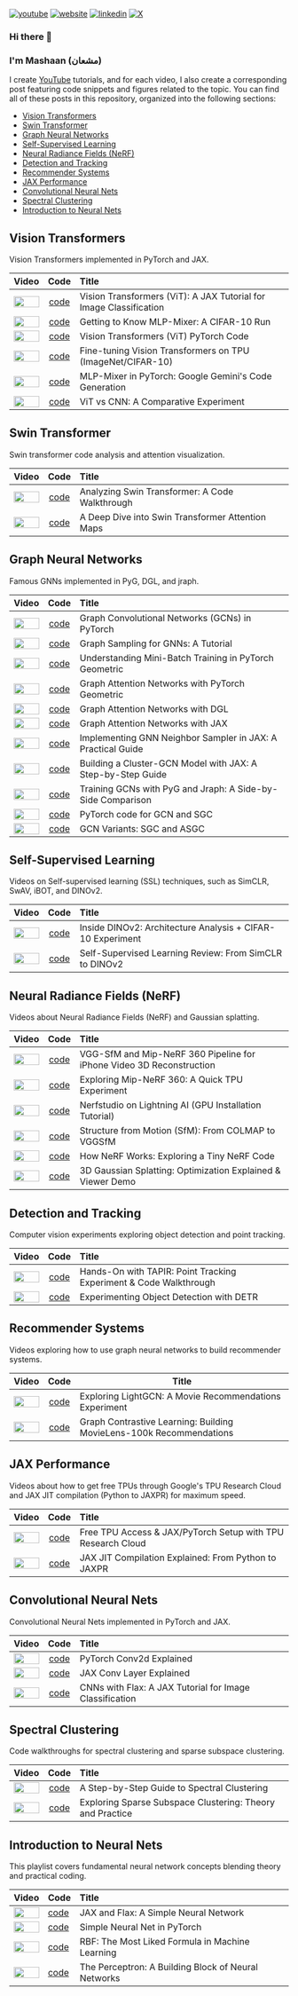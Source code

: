 [![youtube](https://img.shields.io/badge/YouTube-FF0000?style=for-the-badge&logo=youtube&logoColor=white)](https://youtube.com/@mashaan14)
[![website](https://img.shields.io/badge/website-000000?style=for-the-badge&logo=About.me&logoColor=white)](https://mashaan14.github.io/mashaan/)
[![linkedin](https://img.shields.io/badge/LinkedIn-0077B5?style=for-the-badge&logo=linkedin&logoColor=white)](https://linkedin.com/in/mashaan)
[![X](https://img.shields.io/badge/X-%23000000.svg?style=for-the-badge&logo=X&logoColor=white)](https://x.com/mashaan_14)

### Hi there 👋
### I'm Mashaan (مشعان)

I create [YouTube](https://youtube.com/@mashaan14) tutorials, and for each video, I also create a corresponding post featuring code snippets and figures related to the topic. You can find all of these posts in this repository, organized into the following sections:

* [Vision Transformers](#vision-transformers)
* [Swin Transformer](#swin-transformer)
* [Graph Neural Networks](#graph-neural-networks)
* [Self-Supervised Learning](#self-supervised-learning)
* [Neural Radiance Fields (NeRF)](#neural-radiance-fields-nerf)
* [Detection and Tracking](#detection-and-tracking)
* [Recommender Systems](#recommender-systems)
* [JAX Performance](#jax-performance)
* [Convolutional Neural Nets](#convolutional-neural-nets)
* [Spectral Clustering](#spectral-clustering)
* [Introduction to Neural Nets](#introduction-to-neural-nets)

## Vision Transformers
Vision Transformers implemented in PyTorch and JAX.

| Video | Code | Title |
|:---:|:---:|:---|
| [<img src="imgs/2024_03_28_jax_ViT.avif" style="width: 100%; object-fit: contain;" />](https://youtu.be/LDwA31hARrA) | [code](https://mashaan14.github.io/YouTube-channel/vision_transformers/2024_03_28_jax_ViT) | Vision Transformers (ViT): A JAX Tutorial for Image Classification |
| [<img src="imgs/2025_03_17_MLP_mixer.avif" style="width: 100%; object-fit: contain;" />](https://youtu.be/90Zqonk6UqI) | [code](https://mashaan14.github.io/YouTube-channel/vision_transformers/2025_03_17_MlpMixer) | Getting to Know MLP-Mixer: A CIFAR-10 Run |
| [<img src="imgs/2023-11-29-VisionTransformer-MNIST.avif" style="width: 100%; object-fit: contain;" />](https://youtu.be/y1ZmMcMYjkY) | [code](https://mashaan14.github.io/YouTube-channel/vision_transformers/2023_11_29_VisionTransformer_MNIST) | Vision Transformers (ViT) PyTorch Code |
| [<img src="imgs/2025_02_17_vit_finetune.avif" style="width: 100%; object-fit: contain;" />](https://youtu.be/RjG6_FP_DgU) | [code](https://mashaan14.github.io/YouTube-channel/vision_transformers/2025_02_17_vit_finetune) | Fine-tuning Vision Transformers on TPU (ImageNet/CIFAR-10) |
| [<img src="imgs/2025_03_25_MLP_mixer_pytorch.avif" style="width: 100%; object-fit: contain;" />](https://youtu.be/AvORgJ2wVhU) | [code](https://mashaan14.github.io/YouTube-channel/vision_transformers/2025_03_24_MlpMixer_pytorch) | MLP-Mixer in PyTorch: Google Gemini's Code Generation |
| [<img src="imgs/2024_01_08_CNN_and_ViT.avif" style="width: 100%; object-fit: contain;" />](https://youtu.be/uggBVJebdcY) | [code](https://mashaan14.github.io/YouTube-channel/vision_transformers/2024_01_08_CNN_and_ViT) | ViT vs CNN: A Comparative Experiment |


## Swin Transformer
Swin transformer code analysis and attention visualization.

| Video | Code | Title |
|:---:|:---:|:---|
| [<img src="imgs/2024_08_19_Swin_Transformer.avif" style="width: 100%; object-fit: contain;" />](https://youtu.be/LspWysWparE) | [code](https://mashaan14.github.io/YouTube-channel/swin_transformer/2024_08_19_swin_transformer_annotated) | Analyzing Swin Transformer: A Code Walkthrough |
| [<img src="imgs/2024_09_16_Swin_Transformer_Attention.avif" style="width: 100%; object-fit: contain;" />](https://youtu.be/mtCTIGgzfbc) | [code](https://mashaan14.github.io/YouTube-channel/swin_transformer/2024_09_16_swin_transformer_attention) | A Deep Dive into Swin Transformer Attention Maps |

## Graph Neural Networks
Famous GNNs implemented in PyG, DGL, and jraph.
  
| Video | Code | Title |
|:---:|:---:|:---|
| [<img src="imgs/2023_12_04_GCN_introduction.avif" style="width: 100%; object-fit: contain;" />](https://youtu.be/G6c6zk0RhRM) | [code](https://mashaan14.github.io/YouTube-channel/graph_neural_networks/2023_12_04_GCN_introduction) | Graph Convolutional Networks (GCNs) in PyTorch |
| [<img src="imgs/2024_05_27_GNN_sampling.avif" style="width: 100%; object-fit: contain;" />](https://youtu.be/y0poBC8xN1k) | [code](https://mashaan14.github.io/YouTube-channel/graph_neural_networks/2024_05_27_GNN_sampling) | Graph Sampling for GNNs: A Tutorial |
| [<img src="imgs/2024_04_29_GNN_mini_batch.avif" style="width: 100%; object-fit: contain;" />](https://youtu.be/ZfCtFLS_os0) | [code](https://mashaan14.github.io/YouTube-channel/graph_neural_networks/2024_04_29_GNN_mini_batch) | Understanding Mini-Batch Training in PyTorch Geometric |
| [<img src="imgs/2024_02_05_GAT.avif" style="width: 100%; object-fit: contain;" />](https://youtu.be/AWkPjrZshug) | [code](https://mashaan14.github.io/YouTube-channel/graph_neural_networks/2024_02_05_GAT) | Graph Attention Networks with PyTorch Geometric |
| [<img src="imgs/2024_05_13_DGL_GAT.avif" style="width: 100%; object-fit: contain;" />](https://youtu.be/-V-T7koEWig) | [code](https://mashaan14.github.io/YouTube-channel/graph_neural_networks/2024_05_13_DGL_GAT) | Graph Attention Networks with DGL |
| [<img src="imgs/2024_03_18_jraph_GAT.avif" style="width: 100%; object-fit: contain;" />](https://youtu.be/O1zGWMEgW7A) | [code](https://mashaan14.github.io/YouTube-channel/graph_neural_networks/2024_03_18_jraph_GAT) | Graph Attention Networks with JAX |
| [<img src="imgs/2024_06_24_neighbor_sampler.avif" style="width: 100%; object-fit: contain;" />](https://youtu.be/YQwUlmUkJuI) | [code](https://mashaan14.github.io/YouTube-channel/graph_neural_networks/2024_06_24_neighbor_sampler) | Implementing GNN Neighbor Sampler in JAX: A Practical Guide |
| [<img src="imgs/2024_07_15_Cluster_GCN_sampler.avif" style="width: 100%; object-fit: contain;" />](https://youtu.be/8mknbxIIf94) | [code](https://mashaan14.github.io/YouTube-channel/graph_neural_networks/2024_07_15_ClusterGCN_jax) | Building a Cluster-GCN Model with JAX: A Step-by-Step Guide |
| [<img src="imgs/2024_02_20_jraph.avif" style="width: 100%; object-fit: contain;" />](https://youtu.be/W-JDqd5AFio) | [code](https://mashaan14.github.io/YouTube-channel/graph_neural_networks/2024_03_21_jraph_GCN) | Training GCNs with PyG and Jraph: A Side-by-Side Comparison |
| [<img src="imgs/2023_12_13_GCN_and_SGC.avif" style="width: 100%; object-fit: contain;" />](https://youtu.be/PQT2QblNegY) | [code](https://mashaan14.github.io/YouTube-channel/graph_neural_networks/2023_12_13_GCN_and_SGC) | PyTorch code for GCN and SGC |
| [<img src="imgs/2024_01_31_SGC_and_ASGC.avif" style="width: 100%; object-fit: contain;" />](https://youtu.be/ZNMV5i84fmM) | [code](https://mashaan14.github.io/YouTube-channel/graph_neural_networks/2024_01_31_SGC_and_ASGC) | GCN Variants: SGC and ASGC |


## Self-Supervised Learning
Videos on Self-supervised learning (SSL) techniques, such as SimCLR, SwAV, iBOT, and DINOv2.

| Video | Code | Title |
| :---: | :---: | :--- |
| [<img src="imgs/2025_05_12_DINOv2.avif" style="width: 100%; object-fit: contain;" />](https://youtu.be/j2_42Yx_1_w) | [code](https://mashaan14.github.io/YouTube-channel/self_supervised_learning/2025_05_12_DINOv2) | Inside DINOv2: Architecture Analysis + CIFAR-10 Experiment |
| [<img src="imgs/2025_05_19_SSL.avif" style="width: 100%; object-fit: contain;" />](https://youtu.be/7NE0NH-PfkA) | [code](https://mashaan14.github.io/YouTube-channel/self_supervised_learning/2025_05_19_SSL) | Self-Supervised Learning Review: From SimCLR to DINOv2 |

## Neural Radiance Fields (NeRF)
Videos about Neural Radiance Fields (NeRF) and Gaussian splatting.

| Video | Code | Title |
| :---: | :---: | :--- |
| [<img src="imgs/2025_02_03_your_own_NeRF.avif" style="width: 100%; object-fit: contain;" />](https://youtu.be/6RNE155c7iA) | [code](https://mashaan14.github.io/YouTube-channel/nerf/2025_02_03_your_own_nerf) | VGG-SfM and Mip-NeRF 360 Pipeline for iPhone Video 3D Reconstruction |
| [<img src="imgs/2025_01_25_MipNerf360.avif" style="width: 100%; object-fit: contain;" />](https://youtu.be/5aQpIiNohDA) | [code](https://mashaan14.github.io/YouTube-channel/nerf/2025_01_20_Replicate_Mip_NeRF_360) | Exploring Mip-NeRF 360: A Quick TPU Experiment |
| [<img src="imgs/2025_01_13_LightningAI_NerfStudio.avif" style="width: 100%; object-fit: contain;" />](https://youtu.be/cgTYkjKL1b0) | [code](https://mashaan14.github.io/YouTube-channel/nerf/2025_01_14_nerfstudio_lightning_ai) | Nerfstudio on Lightning AI (GPU Installation Tutorial) |
| [<img src="imgs/2025_01_20_SfM.avif" style="width: 100%; object-fit: contain;" />](https://youtu.be/diBxFGgqAT0) | [code](https://mashaan14.github.io/YouTube-channel/nerf/2025_01_25_sfm) | Structure from Motion (SfM): From COLMAP to VGGSfM |
| [<img src="imgs/2024_11_25_NeRF.avif" style="width: 100%; object-fit: contain;" />](https://youtu.be/kszswpg7sjs) | [code](https://mashaan14.github.io/YouTube-channel/nerf/2024_11_25_nerf_notes) | How NeRF Works: Exploring a Tiny NeRF Code |
| [<img src="imgs/2024_10_14_3DGS.avif" style="width: 100%; object-fit: contain;" />](https://youtu.be/hGToeFGX-2M) | [code](https://mashaan14.github.io/YouTube-channel/nerf/2024_10_14_3DGS) | 3D Gaussian Splatting: Optimization Explained & Viewer Demo |

## Detection and Tracking
Computer vision experiments exploring object detection and point tracking.

| Video | Code | Title |
| :---: | :---: | :--- |
| [<img src="imgs/2025_03_03_TAPIR.avif" style="width: 100%; object-fit: contain;" />](https://youtu.be/U7jH_BiwVOU) | [code](https://mashaan14.github.io/YouTube-channel/detection_and_tracking/2025_03_03_TAPIR) | Hands-On with TAPIR: Point Tracking Experiment & Code Walkthrough |
| [<img src="imgs/2024_01_22_DETR.avif" style="width: 100%; object-fit: contain;" />](https://youtu.be/Z3fXiV4Cmz4) | [code](https://mashaan14.github.io/YouTube-channel/detection_and_tracking/2024_01_22_DETR_demo) | Experimenting Object Detection with DETR |

## Recommender Systems
Videos exploring how to use graph neural networks to build recommender systems.

| Video | Code | Title |
|:---:|:---:|---|
| [<img src="imgs/2025_04_07_LightGCN.avif" style="width: 100%; object-fit: contain;" />](https://youtu.be/hVdlUyD9fic) | [code](https://mashaan14.github.io/YouTube-channel/recommender_systems/2025_04_07_LightGCN_MovieLens) | Exploring LightGCN: A Movie Recommendations Experiment |
| [<img src="imgs/2025_04_21_SimGCL.avif" style="width: 100%; object-fit: contain;" />](https://youtu.be/ENVArKM2A3I) | [code](https://mashaan14.github.io/YouTube-channel/recommender_systems/2025_04_21_SimGCL_MovieLens) | Graph Contrastive Learning: Building MovieLens-100k Recommendations |

## JAX Performance
Videos about how to get free TPUs through Google's TPU Research Cloud and JAX JIT compilation (Python to JAXPR) for maximum speed.

| Video | Code | Title |
| :---: | :---: | :--- |
| [<img src="imgs/2024_11_11_tpu_test.avif" style="width: 100%; object-fit: contain;" />](https://youtu.be/PwYHoiB4Fag) | [code](https://mashaan14.github.io/YouTube-channel/jax_performance/2024_11_11_tpu_test) | Free TPU Access & JAX/PyTorch Setup with TPU Research Cloud |
| [<img src="imgs/2024_04_14_jax_speed_test.avif" style="width: 100%; object-fit: contain;" />](https://youtu.be/1SQFVYVSuyE) | [code](https://mashaan14.github.io/YouTube-channel/jax_performance/2024_04_14_jax_speed_test) | JAX JIT Compilation Explained: From Python to JAXPR |

## Convolutional Neural Nets
Convolutional Neural Nets implemented in PyTorch and JAX.

| Video | Code | Title |
| :---: | :---: | :--- |
| [<img src="imgs/2024_01_29_Conv2d.avif" style="width: 100%; object-fit: contain;" />](https://youtu.be/j19Wdlu7Rtg) | [code](https://mashaan14.github.io/YouTube-channel/convolutional_neural_nets/2024_01_29_Conv2d) | PyTorch Conv2d Explained |
| [<img src="imgs/2024_03_07_jax_conv.avif" style="width: 100%; object-fit: contain;" />](https://youtu.be/rn-RsD7IpIg) | [code](https://mashaan14.github.io/YouTube-channel/convolutional_neural_nets/2024_03_07_jax_conv) | JAX Conv Layer Explained |
| [<img src="imgs/2024_04_02_jax_CNN.avif" style="width: 100%; object-fit: contain;" />](https://youtu.be/Q0vvh95wes8) | [code](https://mashaan14.github.io/YouTube-channel/convolutional_neural_nets/2024_04_02_jax_CNN) | CNNs with Flax: A JAX Tutorial for Image Classification |

## Spectral Clustering
Code walkthroughs for spectral clustering and sparse subspace clustering.

| Video | Code | Title |
| :---: | :---: | :--- |
| [<img src="imgs/2024_01_15_spectral_clustering.avif" style="width: 100%; object-fit: contain;" />](https://youtu.be/k7M1TMYac-Y) | [code](https://mashaan14.github.io/YouTube-channel/spectral_clustering/2024_01_15_spectral_clustering) | A Step-by-Step Guide to Spectral Clustering |
| [<img src="imgs/2024_02_13_SSC.avif" style="width: 100%; object-fit: contain;" />](https://youtu.be/xUmO_S7lLG8) | [code](https://mashaan14.github.io/YouTube-channel/spectral_clustering/2024_02_13_SSC) | Exploring Sparse Subspace Clustering: Theory and Practice |

## Introduction to Neural Nets
This playlist covers fundamental neural network concepts blending theory and practical coding.

| Video | Code | Title |
| :---: | :--- | :--- |
| [<img src="imgs/2024_02_28_jax_three_layer_NN.avif" style="width: 100%; object-fit: contain;" />](https://youtu.be/GNLOa4riys8) | [code](https://mashaan14.github.io/YouTube-channel/introduction_to_neural_nets/2024_02_28_jax_three_layer_NN) | JAX and Flax: A Simple Neural Network |
| [<img src="imgs/2023_12_17_three_layer_NN.avif" style="width: 100%; object-fit: contain;" />](https://youtu.be/SQfTaOR8ApQ) | [code](https://mashaan14.github.io/YouTube-channel/introduction_to_neural_nets/2023_12_17_three_layer_NN) | Simple Neural Net in PyTorch |
| [<img src="imgs/2024_12_09_squared_exponential.avif" style="width: 100%; object-fit: contain;" />](https://youtu.be/H4S3QAoMEEo) | [code](https://mashaan14.github.io/YouTube-channel/introduction_to_neural_nets/2024_12_09_squared_exponential) | RBF: The Most Liked Formula in Machine Learning |
| [<img src="imgs/2023_12_10_SGD_Perceptron.avif" style="width: 100%; object-fit: contain;" />](https://youtu.be/RjJH_r5CXBU) | [code](https://mashaan14.github.io/YouTube-channel/introduction_to_neural_nets/2023_12_10_SGD_Perceptron) | The Perceptron: A Building Block of Neural Networks |
